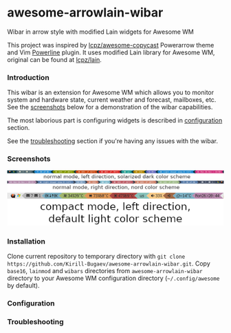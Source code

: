 # awesome-arrowlain-wibar
Wibar in arrow style with modified Lain widgets for Awesome WM

This project was inspired by [lcpz/awesome-copycast][] Powerarrow theme and Vim [Powerline][] plugin. It uses modified Lain library for Awesome WM, original can be found at [lcpz/lain][].

### Introduction

This wibar is an extension for Awesome WM which allows you to monitor system and hardware state, current weather and forecast, mailboxes, etc. See the [screenshots][] below for a demonstration of the wibar capabilities.

The most laborious part is configuring widgets is described in [configuration][] section.

See the [troubleshooting][] section if you're having any issues with the wibar. 

### Screenshots

![Screenshot of normal left solarized](https://github.com/Kirill-Bugaev/awesome-arrowlain-wibar/blob/master/screenshots/screenshot_normal_left_solarized.png)
![Screenshot of normal right nord](https://github.com/Kirill-Bugaev/awesome-arrowlain-wibar/blob/master/screenshots/screenshot_normal_right_nord.png)
![Screenshot of compact left default](https://github.com/Kirill-Bugaev/awesome-arrowlain-wibar/blob/master/screenshots/screenshot_compact_left_default.png)

### Installation

Clone current repository to temporary directory with `git clone https://github.com/Kirill-Bugaev/awesome-arrowlain-wibar.git`. Copy `base16`, `lainmod` and `wibars` directories from `awesome-arrowlain-wibar` directory to your Awesome WM configuration directory (`~/.config/awesome` by default).

### Configuration


### Troubleshooting


[lcpz/awesome-copycast]: https://github.com/lcpz/awesome-copycats
[Powerline]: https://github.com/powerline/powerline
[lcpz/lain]: https://github.com/lcpz/lain
[screenshots]: #Screenshots
[troubleshooting]: #Troubleshooting
[configuration]: #Configuration
